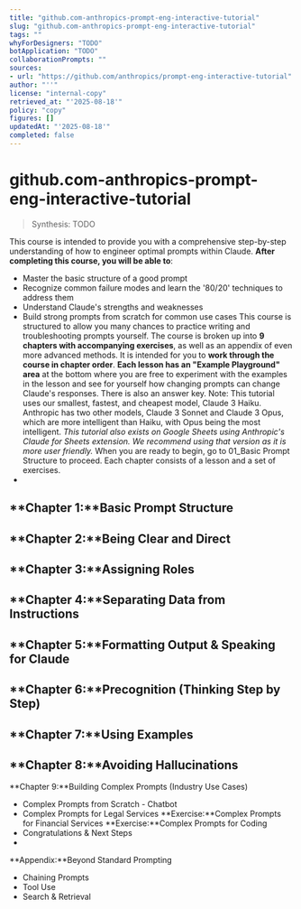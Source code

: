 ```yaml
---
title: "github.com-anthropics-prompt-eng-interactive-tutorial"
slug: "github.com-anthropics-prompt-eng-interactive-tutorial"
tags: ""
whyForDesigners: "TODO"
botApplication: "TODO"
collaborationPrompts: ""
sources:
- url: "https://github.com/anthropics/prompt-eng-interactive-tutorial"
author: "''"
license: "internal-copy"
retrieved_at: "'2025-08-18'"
policy: "copy"
figures: []
updatedAt: "'2025-08-18'"
completed: false
---
```


# github.com-anthropics-prompt-eng-interactive-tutorial

> Synthesis: TODO

This course is intended to provide you with a comprehensive step-by-step understanding of how to engineer optimal prompts within Claude.
**After completing this course, you will be able to**:
- Master the basic structure of a good prompt
- Recognize common failure modes and learn the '80/20' techniques to address them
- Understand Claude's strengths and weaknesses
- Build strong prompts from scratch for common use cases
This course is structured to allow you many chances to practice writing and troubleshooting prompts yourself. The course is broken up into
**9 chapters with accompanying exercises**, as well as an appendix of even more advanced methods. It is intended for you to **work through the course in chapter order**. **Each lesson has an "Example Playground" area** at the bottom where you are free to experiment with the examples in the lesson and see for yourself how changing prompts can change Claude's responses. There is also an answer key.
Note: This tutorial uses our smallest, fastest, and cheapest model, Claude 3 Haiku. Anthropic has two other models, Claude 3 Sonnet and Claude 3 Opus, which are more intelligent than Haiku, with Opus being the most intelligent.
*This tutorial also exists on Google Sheets using Anthropic's Claude for Sheets extension. We recommend using that version as it is more user friendly.*
When you are ready to begin, go to
01_Basic Prompt Structure to proceed.
Each chapter consists of a lesson and a set of exercises.
-
**Chapter 1:**Basic Prompt Structure
-
**Chapter 2:**Being Clear and Direct
-
**Chapter 3:**Assigning Roles
-
**Chapter 4:**Separating Data from Instructions
-
**Chapter 5:**Formatting Output & Speaking for Claude
-
**Chapter 6:**Precognition (Thinking Step by Step)
-
**Chapter 7:**Using Examples
-
**Chapter 8:**Avoiding Hallucinations
-
**Chapter 9:**Building Complex Prompts (Industry Use Cases)
- Complex Prompts from Scratch - Chatbot
- Complex Prompts for Legal Services
**Exercise:**Complex Prompts for Financial Services **Exercise:**Complex Prompts for Coding
- Congratulations & Next Steps
-
**Appendix:**Beyond Standard Prompting
- Chaining Prompts
- Tool Use
- Search & Retrieval


